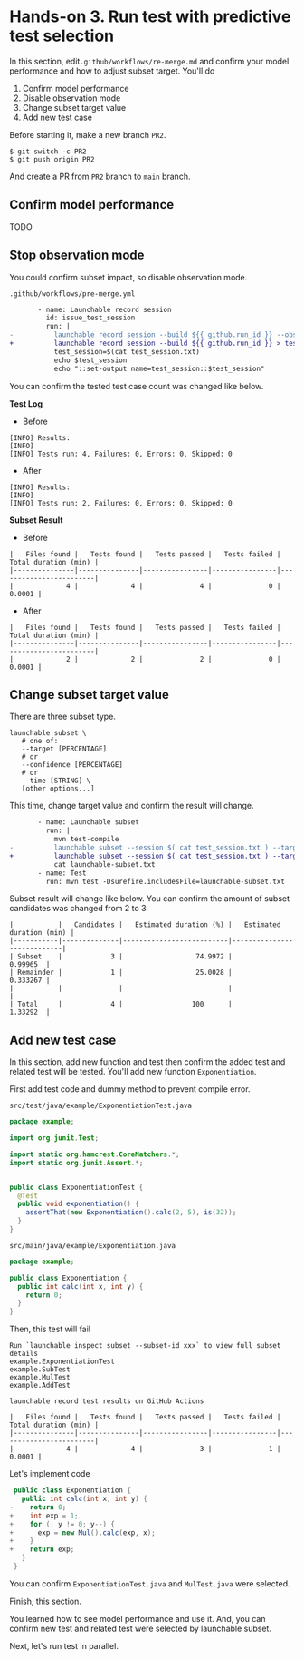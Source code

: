 # Hands-on 3. Run test with predictive test selection

In this section, edit`.github/workflows/re-merge.md` and confirm your model performance and how to adjust subset target.
You'll do

1. Confirm model performance
1. Disable observation mode
1. Change subset target value
1. Add new test case


Before starting it, make a new branch `PR2`.

```
$ git switch -c PR2
$ git push origin PR2
```
 And create a PR from `PR2` branch to `main` branch.

## Confirm model performance

TODO

## Stop observation mode

You could confirm subset impact, so disable observation mode.

`.github/workflows/pre-merge.yml`
```diff
       - name: Launchable record session
         id: issue_test_session
         run: |
-          launchable record session --build ${{ github.run_id }} --observation > test_session.txt
+          launchable record session --build ${{ github.run_id }} > test_session.txt
           test_session=$(cat test_session.txt)
           echo $test_session
           echo "::set-output name=test_session::$test_session"
```

You can confirm the tested test case count was changed like below.

**Test Log**

- Before
```
[INFO] Results:
[INFO]
[INFO] Tests run: 4, Failures: 0, Errors: 0, Skipped: 0
```

- After
```
[INFO] Results:
[INFO]
[INFO] Tests run: 2, Failures: 0, Errors: 0, Skipped: 0
```

**Subset Result**

- Before
```
|   Files found |   Tests found |   Tests passed |   Tests failed |   Total duration (min) |
|---------------|---------------|----------------|----------------|------------------------|
|             4 |             4 |              4 |              0 |                 0.0001 |
```

- After
```
|   Files found |   Tests found |   Tests passed |   Tests failed |   Total duration (min) |
|---------------|---------------|----------------|----------------|------------------------|
|             2 |             2 |              2 |              0 |                 0.0001 |
```

 ## Change subset target value

 There are three subset type.

 ```
 launchable subset \
    # one of:
    --target [PERCENTAGE]
    # or
    --confidence [PERCENTAGE]
    # or
    --time [STRING] \
    [other options...]
```

This time, change target value and confirm the result will change.

```diff
       - name: Launchable subset
         run: |
           mvn test-compile
-          launchable subset --session $( cat test_session.txt ) --target 50% maven --test-compile-created-file target/maven-status/maven-compiler-plugin/testCompile/default-testCompile/createdFiles.lst > launchable-subset.txt
+          launchable subset --session $( cat test_session.txt ) --target 75% maven --test-compile-created-file target/maven-status/maven-compiler-plugin/testCompile/default-testCompile/createdFiles.lst > launchable-subset.txt
           cat launchable-subset.txt
       - name: Test
         run: mvn test -Dsurefire.includesFile=launchable-subset.txt
```

Subset result will change like below. You can confirm the amount of subset candidates was changed from 2 to 3.
```
|           |   Candidates |   Estimated duration (%) |   Estimated duration (min) |
|-----------|--------------|--------------------------|----------------------------|
| Subset    |            3 |                  74.9972 |                   0.99965  |
| Remainder |            1 |                  25.0028 |                   0.333267 |
|           |              |                          |                            |
| Total     |            4 |                 100      |                   1.33292  |
```

## Add new test case

In this section, add new function and test then confirm the added test and related test will be tested.
You'll add new function `Exponentiation`.

First add test code and dummy method to prevent compile error.

`src/test/java/example/ExponentiationTest.java`
```java
package example;

import org.junit.Test;

import static org.hamcrest.CoreMatchers.*;
import static org.junit.Assert.*;


public class ExponentiationTest {
  @Test
  public void exponentiation() {
    assertThat(new Exponentiation().calc(2, 5), is(32));
  }
}
```

`src/main/java/example/Exponentiation.java`
```java
package example;

public class Exponentiation {
  public int calc(int x, int y) {
    return 0;
  }
}
```

Then, this test will fail

```
Run `launchable inspect subset --subset-id xxx` to view full subset details
example.ExponentiationTest
example.SubTest
example.MulTest
example.AddTest
```

`launchable record test results on GitHub Actions`

```
|   Files found |   Tests found |   Tests passed |   Tests failed |   Total duration (min) |
|---------------|---------------|----------------|----------------|------------------------|
|             4 |             4 |              3 |              1 |                 0.0001 |
```

Let's implement code

```java
 public class Exponentiation {
   public int calc(int x, int y) {
-    return 0;
+    int exp = 1;
+    for (; y != 0; y--) {
+      exp = new Mul().calc(exp, x);
+    }
+    return exp;
   }
 }
```

You can confirm `ExponentiationTest.java` and `MulTest.java` were selected.

Finish, this section.

You learned how to see model performance and use it. And, you can confirm new test and related test were selected by launchable subset.

Next, let's run test in parallel.



